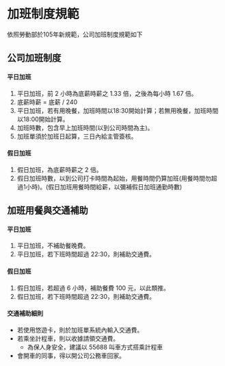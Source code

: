 # 加班制度規範

依照勞動部於105年新規範，公司加班制度規範如下

## 公司加班制度

#### 平日加班

1. 平日加班，前 2 小時為底薪時薪之 1.33 倍，之後為每小時 1.67 倍。
2. 底薪時薪 = 底薪 / 240
3. 平日加班，若有用晚餐，加班時間以18:30開始計算；若無用晚餐，加班時間以18:00開始計算。
5. 加班時數，包含早上加班時間(以到公司時間為主)。
7. 加班單須於加班日起算，三日內給主管簽核。

#### 假日加班

1. 假日加班，為底薪時薪之 2 倍。
2. 假日加班時數，以到公司打卡時間為起始，用餐時間仍算加班(用餐時間勿超過1小時)。(假日加班用餐時間給薪，以彌補假日加班通勤時數)

## 加班用餐與交通補助

#### 平日加班

1. 平日加班，不補助餐晚費。
2. 平日加班，若下班時間超過 22:30，則補助交通費。

#### 假日加班

1. 假日加班，若超過 6 小時，補助餐費 100 元，以此類推。
2. 假日加班，若下班時間超過 22:30，則補助交通費。

#### 交通補助細則

- 若使用悠遊卡，則於加班單系統內輸入交通費。
- 若乘坐計程車，則以收據請領交通費。
  - 為保人身安全，建議以 55688 叫車方式搭乘計程車
- 會開車的同事，得以開公司公務車回家。

